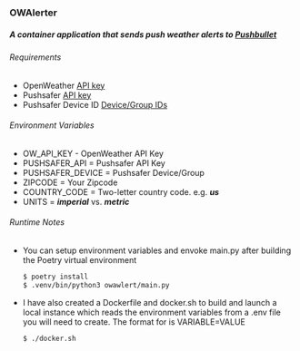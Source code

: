 ### OWAlerter

##### A container application that sends push weather alerts to [Pushbullet](https://www.pushbullet.com/)

###### Requirements
* OpenWeather [API key](https://openweathermap.org/appid)
* Pushsafer [API key](https://www.pushsafer.com/en/pushapi)
* Pushsafer Device ID [Device/Group IDs](https://www.pushsafer.com/en/pushapi_ext#API-D)

###### Environment Variables

* OW_API_KEY - OpenWeather API Key
* PUSHSAFER_API = Pushsafer API Key
* PUSHSAFER_DEVICE = Pushsafer Device/Group
* ZIPCODE = Your Zipcode
* COUNTRY_CODE = Two-letter country code. e.g. _**us**_
* UNITS = _**imperial**_ vs. _**metric**_

###### Runtime Notes

* You can setup environment variables and envoke main.py after building the Poetry virtual environment
    ```bash
    $ poetry install
    $ .venv/bin/python3 owawlert/main.py
    ```
* I have also created a Dockerfile and docker.sh to build and launch a local instance which reads the environment variables from a .env file you will need to create. The format for is VARIABLE=VALUE
    ```bash
    $ ./docker.sh
    ```